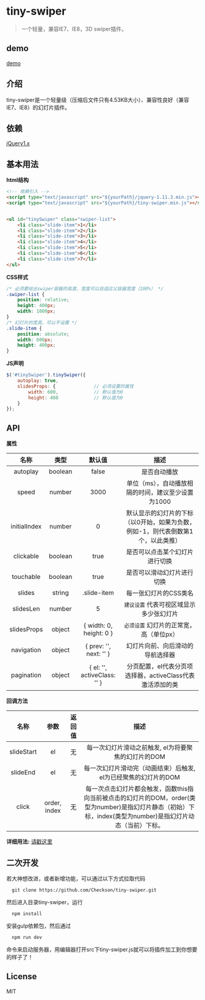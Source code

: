 # tiny-swiper
> 一个轻量，兼容IE7、IE8，3D swiper插件。

## demo
[demo](https://checkson.github.io/tiny-swiper/demo/index.html)

## 介绍
tiny-swiper是一个轻量级（压缩后文件只有4.53KB大小）、兼容性良好（兼容IE7、IE8）的幻灯片插件。

## 依赖
[jQuery1.x](https://cdnjs.com/libraries/jquery/1.11.3)

## 基本用法

**html结构**
```html
<!-- 依赖引入 -->
<script type="text/javascript" src="${yourPath}/jquery-1.11.3.min.js"></script>
<script type="text/javascript" src="${yourPath}/tiny-swiper.min.js"></script>


<ul id="tinySwiper" class="swiper-list">
    <li class="slide-item">1</li>
    <li class="slide-item">2</li>
    <li class="slide-item">3</li>
    <li class="slide-item">4</li>
    <li class="slide-item">5</li>
    <li class="slide-item">6</li>
    <li class="slide-item">7</li>
</ul>
```

**CSS样式**
```CSS
/* 必须要给出swiper容器的高度，宽度可以自适应父容器宽度（100%） */
.swiper-list {
    position: relative;
    height: 400px;
    width: 1000px;
}
/* 幻灯片的宽高，可以不设置 */
.slide-item {
    position: absolute;
    width: 600px;
    height: 400px;
}
```

**JS声明**
```javascript
$('#tinySwiper').tinySwiper({
    autoplay: true,
    slidesProps: {              // 必须设置的属性
        width: 600,             // 默认值为0
        height: 400             // 默认值为0
    }
});
```

## API
**属性**

名称 | 类型 | 默认值 |描述
:---: | :---: | :---: | :---: |
autoplay | boolean | false | 是否自动播放 
speed | number | 3000 | 单位（ms），自动播放相隔的时间，建议至少设置为1000
initialIndex | number | 0 | 默认显示的幻灯片的下标（以0开始，如果为负数，例如-1，则代表倒数第1个，以此类推）
clickable | boolean | true | 是否可以点击某个幻灯片进行切换
touchable | boolean | true | 是否可以滑动幻灯片进行切换
slides | string | .slide-item | 每一张幻灯片的CSS类名
slidesLen | number | 5 | `建议设置` 代表可视区域显示多少张幻灯片
slidesProps | object | { width: 0, height: 0 } | `必须设置` 幻灯片的正常宽，高（单位px）
navigation | object | { prev: '', next: '' } | 幻灯片向前、向后滑动的导航选择器
pagination | object | { el: '', activeClass: '' } | 分页配置，el代表分页项选择器，activeClass代表激活添加的类

**回调方法**

名称 | 参数 | 返回值 | 描述
:---: | :---: | :---: | :---: |
slideStart | el | 无 | 每一次幻灯片滑动之前触发, el为将要聚焦的幻灯片的DOM |
slideEnd | el | 无 | 每一次幻灯片滑动完（动画结束）后触发, el为已经聚焦的幻灯片的DOM |
click | order, index | 无 | 每一次点击幻灯片都会触发，函数this指向当前被点击的幻灯片的DOM，order(类型为number)是指幻灯片静态（初始）下标，index(类型为number)是指幻灯片动态（当前）下标。

**详细用法:**
[请戳这里](https://checkson.github.io/tiny-swiper/demo/index.html)


## 二次开发
若大神想改进，或者新增功能，可以通过以下方式拉取代码
```
  git clone https://github.com/Checkson/tiny-swiper.git
```
然后进入目录tiny-swiper，运行
```
  npm install
```
安装gulp依赖包，然后通过
```
  npm run dev
```
命令来启动服务器，用编辑器打开src下tiny-swiper.js就可以将插件加工到你想要的样子了！

## License
MIT